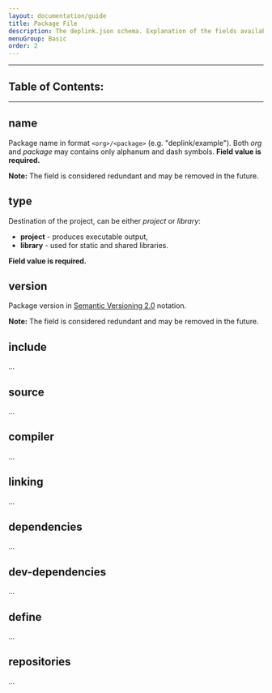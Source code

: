 ```yaml
---
layout: documentation/guide
title: Package File
description: The deplink.json schema. Explanation of the fields available in the package file.
menuGroup: Basic
order: 2
---
```


------------------

Table of Contents:
------------------

<!-- toc -->

------------------

name
----

Package name in format `<org>/<package>` (e.g. "deplink/example"). Both *org* and *package* may contains only alphanum and dash symbols. **Field value is required.**

**Note:** The field is considered redundant and may be removed in the future.

type
----

Destination of the project, can be either *project* or *library*:

- **project** - produces executable output,
- **library** - used for static and shared libraries.

**Field value is required.**

version
-------

Package version in [Semantic Versioning 2.0](https://semver.org) notation.

**Note:** The field is considered redundant and may be removed in the future.


include
-------

...

source
------

...

compiler
--------

...

linking
-------

...

dependencies
------------

...


dev-dependencies
----------------

...

define
------

...


repositories
------------

...
